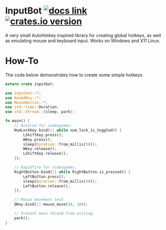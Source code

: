 # InputBot [![docs link](https://docs.rs/inputbot/badge.svg)](https://docs.rs/inputbot/0.2.1/inputbot/) [![crates.io version](https://img.shields.io/crates/v/inputbot.svg)](https://crates.io/crates/inputbot) 
A very small AutoHotkey inspired library for creating global hotkeys, as well as emulating mouse and keyboard input. Works on Windows and X11 Linux.

# How-To
The code below demonstrates how to create some simple hotkeys.

```Rust
extern crate inputbot;

use inputbot::*;
use KeybdKey::*;
use MouseButton::*;
use std::time::Duration;
use std::thread::{sleep, park};

fn main() {
    // Autorun for videogames.
    NumLockKey.bind(|| while num_lock_is_toggled() {
        LShiftKey.press();
        WKey.press();
        sleep(Duration::from_millis(50));
        WKey.release();
        LShiftKey.release();
    });

    // Rapidfire for videogames.
    RightButton.bind(|| while RightButton.is_pressed() {
        LeftButton.press();
        sleep(Duration::from_millis(50));
        LeftButton.release();
    });

    // Mouse movement test
    QKey.bind(|| mouse_move(10, 10));

    // Prevent main thread from exiting.
    park();
}

```